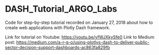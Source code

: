# DASH_Tutorial_ARGO_Labs
Code for step-by-step tutorial recorded on January 27, 2018 about how to create web applications with Plotly Dash framework.

Link for tutorial on Youtube: https://youtu.be/yfWJXkySfe0
Link to Medium post: https://medium.com/a-r-g-o/using-plotlys-dash-to-deliver-public-sector-decision-support-dashboards-ac863fa829fb
